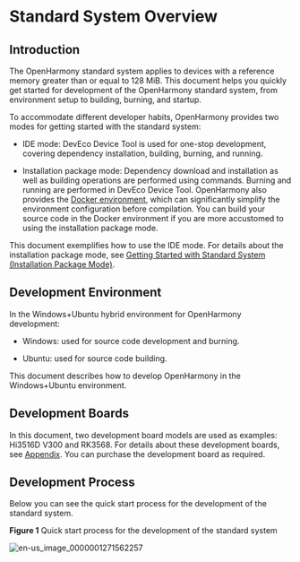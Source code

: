 # Standard System Overview


## Introduction

The OpenHarmony standard system applies to devices with a reference memory greater than or equal to 128 MiB. This document helps you quickly get started for development of the OpenHarmony standard system, from environment setup to building, burning, and startup.

To accommodate different developer habits, OpenHarmony provides two modes for getting started with the standard system:

- IDE mode: DevEco Device Tool is used for one-stop development, covering dependency installation, building, burning, and running.

- Installation package mode: Dependency download and installation as well as building operations are performed using commands. Burning and running are performed in DevEco Device Tool.
  OpenHarmony also provides the [Docker environment](../get-code/gettools-acquire.md), which can significantly simplify the environment configuration before compilation. You can build your source code in the Docker environment if you are more accustomed to using the installation package mode.

This document exemplifies how to use the IDE mode. For details about the installation package mode, see [Getting Started with Standard System (Installation Package Mode)](../quick-start/quickstart-standard-package-directory.md).


## Development Environment

In the Windows+Ubuntu hybrid environment for OpenHarmony development:

- Windows: used for source code development and burning.

- Ubuntu: used for source code building.

This document describes how to develop OpenHarmony in the Windows+Ubuntu environment.


## Development Boards

In this document, two development board models are used as examples: Hi3516D V300 and RK3568. For details about these development boards, see [Appendix](quickstart-ide-standard-board-introduction-hi3516.md). You can purchase the development board as required.


## Development Process

Below you can see the quick start process for the development of the standard system.

  **Figure 1** Quick start process for the development of the standard system

  ![en-us_image_0000001271562257](figures/en-us_image_0000001271562257.png)
